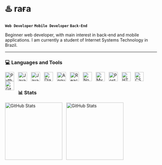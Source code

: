 #  ♨️ raғa

**`Web Developer`** **`Mobile Developer`** **`Back-End`**

Beginner web developer, with main interest in back-end and mobile applications.
I am currently a student of Internet Systems Technology in Brazil.

---

### 💻 Languages and Tools

<div>
<img 
    align="left" 
    alt="Python" 
    title="Python"
    width="30px" 
    style="padding-right: 10px;" 
    src="https://cdn.jsdelivr.net/gh/devicons/devicon@latest/icons/python/python-original.svg" 
/>

<img 
    align="left" 
    alt="Java" 
    title="Java"
    width="30px" 
    style="padding-right: 10px;" 
    src="https://cdn.jsdelivr.net/gh/devicons/devicon@latest/icons/java/java-original.svg" 
/>
          
<img 
    align="left" 
    alt="JavaScript" 
    title="JavaScript"
    width="30px" 
    style="padding-right: 10px;" 
    src="https://cdn.jsdelivr.net/gh/devicons/devicon@latest/icons/javascript/javascript-original.svg" 
/>

<img 
    align="left" 
    alt="Django" 
    title="Django"
    width="30px" 
    style="padding-right: 10px;" 
    src="https://cdn.jsdelivr.net/gh/devicons/devicon@latest/icons/django/django-plain.svg"
/>

<img 
    align="left" 
    alt="AngularJS" 
    title="AngularJS"
    width="30px" 
    style="padding-right: 10px;" 
    src="https://cdn.jsdelivr.net/gh/devicons/devicon@latest/icons/angularjs/angularjs-original.svg" 
/>
          
<img 
    align="left" 
    alt="React Native"
    title="React Native" 
    width="30px" 
    style="padding-right: 10px;" 
    src="https://cdn.jsdelivr.net/gh/devicons/devicon@latest/icons/react/react-original.svg" 
/>

<img
    align="left" 
    alt="Node.js"
    title="Node.js" 
    width="30px" 
    style="padding-right: 10px;" 
    src="https://cdn.jsdelivr.net/gh/devicons/devicon@latest/icons/nodejs/nodejs-original.svg" 
/>
          
<img 
    align="left" 
    alt="MySQL"
    title="MySQL" 
    width="30px" 
    style="padding-right: 10px;" 
    src="https://cdn.jsdelivr.net/gh/devicons/devicon@latest/icons/mysql/mysql-original.svg" 
/>

<img
    align="left" 
    alt="PostgreSQL"
    title="PostgreSQL" 
    width="30px" 
    style="padding-right: 10px;" 
    src="https://cdn.jsdelivr.net/gh/devicons/devicon@latest/icons/postgresql/postgresql-original.svg" 
/>

<img 
    align="left" 
    alt="HTML"
    title="HTML" 
    width="30px" 
    style="padding-right: 10px;" 
    src="https://cdn.jsdelivr.net/gh/devicons/devicon@latest/icons/html5/html5-original.svg" 
/>

<img 
    align="left" 
    alt="CSS" 
    title="CSS"
    width="30px" 
    style="padding-right: 10px;" 
    src="https://cdn.jsdelivr.net/gh/devicons/devicon@latest/icons/css3/css3-original.svg" 
/>         

<img 
    align="left" 
    alt="Git" 
    title="Git"
    width="30px" 
    style="padding-right: 10px;" 
    src="https://cdn.jsdelivr.net/gh/devicons/devicon@latest/icons/git/git-original.svg" 
/>

<br/>
<br/>

### 📊 Stats

<p>

<img 
    align="left" 
    alt="GitHub Stats" 
    height="190" 
    style="padding-right: 10px;" 
    src="https://github-readme-stats.vercel.app/api?username=rafacgm&show_icons=true&theme=highcontrast&include_all_commits=true" 
/>
<img 
    align="left" 
    alt="GitHub Stats" 
    height="190" 
    src="https://github-readme-stats.vercel.app/api/top-langs/?username=rafacgm&theme=highcontrast&layout=compact&langs_count=9"
/>

</p>
